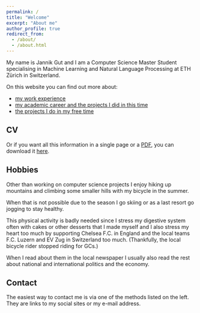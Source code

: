 ```yaml
---
permalink: /
title: "Welcome"
excerpt: "About me"
author_profile: true
redirect_from: 
  - /about/
  - /about.html
---
```


My name is Jannik Gut and I am a Computer Science Master Student specialising in Machine Learning and Natural Language Processing at ETH Zürich in Switzerland.

On this website you can find out more about:
- [my work experience](https://rostro36.github.io/work/)
- [my academic career and the projects I did in this time](https://rostro36.github.io/homeworks/)
- [the projects I do in my free time](https://rostro36.github.io/projects/)

## CV
Or if you want all this information in a single page or a [PDF](https://rostro36.github.io/files/Jannik_Gut_CV.pdf), you can download it [here](https://rostro36.github.io/cv/).

## Hobbies
Other than working on computer science projects I enjoy hiking up mountains and climbing some smaller hills with my bicycle in the summer.

When that is not possible due to the season I go skiing or as a last resort go jogging to stay healthy.

This physical activity is badly needed since I stress my digestive system often with cakes or other desserts that I made myself and I also stress my heart too much by supporting Chelsea F.C.  in England and the local teams F.C. Luzern and EV Zug in Switzerland too much. (Thankfully, the local bicycle rider stopped riding for GCs.)

When I read about them in the local newspaper I usually also read the rest about national and international politics and the economy.
## Contact
The easiest way to contact me is via one of the methods listed on the left. They are links to my social sites or my e-mail address.